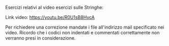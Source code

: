 Esercizi relativi al video esercizi sulle Stringhe:

Link video: https://youtu.be/R0U1sB8HvcA

Per richiedere una correzione mandate i file all'indirizzo mail specificato nei video. Ricordo che i codici non indentati e commentati correttamente non verranno presi in considerazione.
